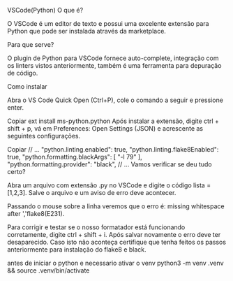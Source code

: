 VSCode(Python)
O que é?

O VSCode é um editor de texto e possui uma excelente extensão para Python que pode ser instalada através da marketplace.

Para que serve?

O plugin de Python para VSCode fornece auto-complete, integração com os linters vistos anteriormente, também é uma ferramenta para depuração de código.

Como instalar

Abra o VS Code Quick Open (Ctrl+P), cole o comando a seguir e pressione enter.

Copiar
ext install ms-python.python
Após instalar a extensão, digite ctrl + shift + p, vá em Preferences: Open Settings (JSON) e acrescente as seguintes configurações.

Copiar
// ...
    "python.linting.enabled": true,
    "python.linting.flake8Enabled": true,
    "python.formatting.blackArgs": [
        "-l 79"
    ],
    "python.formatting.provider": "black",
// ...
Vamos verificar se deu tudo certo?

Abra um arquivo com extensão .py no VSCode e digite o código lista = [1,2,3]. Salve o arquivo e um aviso de erro deve acontecer.

Passando o mouse sobre a linha veremos que o erro é: missing whitespace after ','flake8(E231).

Para corrigir e testar se o nosso formatador está funcionando corretamente, digite ctrl + shift + i. Após salvar novamente o erro deve ter desaparecido. Caso isto não aconteça certifique que tenha feitos os passos anteriormente para instalação do flake8 e black.

antes de iniciar o python e necessario ativar o venv
python3 -m venv .venv && source .venv/bin/activate